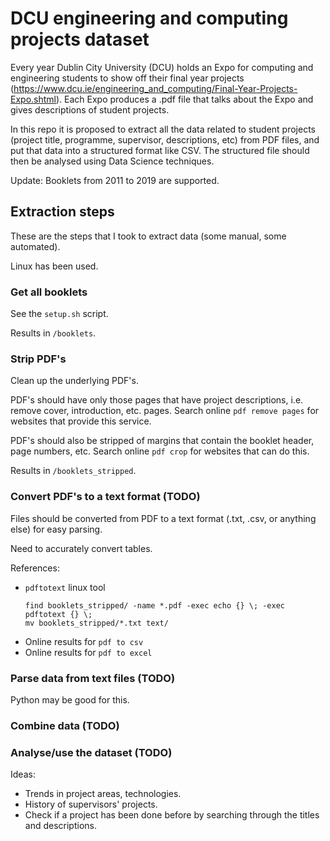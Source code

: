 # DCU engineering and computing projects dataset

Every year Dublin City University (DCU) holds an Expo for computing and engineering students to show off their final year projects (https://www.dcu.ie/engineering_and_computing/Final-Year-Projects-Expo.shtml). Each Expo produces a .pdf file that talks about the Expo and gives descriptions of student projects.

In this repo it is proposed to extract all the data related to student projects (project title, programme, supervisor, descriptions, etc) from PDF files, and put that data into a structured format like CSV. The structured file should then be analysed using Data Science techniques.

Update: Booklets from 2011 to 2019 are supported.


## Extraction steps

These are the steps that I took to extract data (some manual, some automated).

Linux has been used.

### Get all booklets

See the `setup.sh` script.

Results in `/booklets`.

### Strip PDF's

Clean up the underlying PDF's.

PDF's should have only those pages that have project descriptions, i.e. remove cover, introduction, etc. pages.
Search online `pdf remove pages` for websites that provide this service.

PDF's should also be stripped of margins that contain the booklet header, page numbers, etc.
Search online `pdf crop` for websites that can do this.

Results in `/booklets_stripped`.

### Convert PDF's to a text format (TODO)

Files should be converted from PDF to a text format (.txt, .csv, or anything else) for easy parsing.

Need to accurately convert tables.

References:
* `pdftotext` linux tool
    ```
    find booklets_stripped/ -name *.pdf -exec echo {} \; -exec pdftotext {} \;
    mv booklets_stripped/*.txt text/
    ```
* Online results for `pdf to csv`
* Online results for `pdf to excel`

### Parse data from text files (TODO)

Python may be good for this.

### Combine data (TODO)

### Analyse/use the dataset (TODO)

Ideas:
* Trends in project areas, technologies.
* History of supervisors' projects.
* Check if a project has been done before by searching through the titles and descriptions.